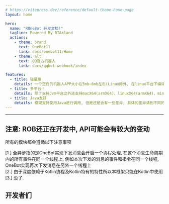 ```yaml
---
# https://vitepress.dev/reference/default-theme-home-page
layout: home

hero:
  name: "ROneBot 开发文档!"
  tagline: Powered By RTAkland
  actions:
    - theme: brand
      text: OneBot11
      link: docs/onebot11/Home
    - theme: alt
      text: QQ官方机器人
      link: docs/qqbot-webhook/index

features:
  - title: 轻量级
    details: 一个空白的机器人APP大小在5mb~6mb左右(Linux除外, 在linux平台下编译出的kexe大小为15mb左右)
  - title: 多平台！
    details: 除了支持Jvm平台之外还支持macX64(armX64)、linuxX64(armX64)、mingwX64(Windows)
  - title: Java友好
    details: 框架支持使用Java进行调用, 但是还是会有一些差异, 具体的差异请到不同的平台的文档中查看
---
```


---

注意: ROB还正在开发中, API可能会有较大的变动
---

所有的模块都会遵循以下注意事项

[1.] 全异步指的是OneBot实现下发消息会开启一个协程处理, 在这个消息生命周期内的所有事件在同一个线程上,
例如本次下发的消息的事件和指令在同一个线程, OneBot实现再次下发消息在另外一个线程上  
[2.] 由于深度依赖于Kotlin协程及Kotlin特有的特性所以本框架只能在Kotlin中使用  
[3.] 没了.

<script setup>
import { VPTeamMembers } from 'vitepress/theme';

const members = [
  {
    avatar: 'https://avatars.githubusercontent.com/u/79452994',
    name: 'RTAkland',
    title: '作者',
    links: [
      { icon: 'github', link: 'https://github.com/RTAkland' },
      { icon: 'wordpress', link: 'https://blog.rtast.cn' }
    ]
  },
  {
    avatar: 'https://avatars.githubusercontent.com/u/60739208',
    name: 'xiaoman1221',
    title: '精神支持 | 人生导师',
    links: [
      { icon: 'github', link: 'https://github.com/xiaoman1221' },
      { icon: 'wordpress', link: 'https://www.manjiuqi.com/' }
    ]
  }
]
</script>

## 开发者们

<VPTeamMembers size="small" :members="members"></VPTeamMembers>
